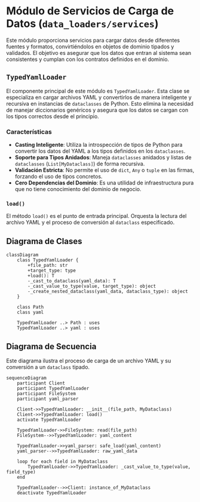 # Módulo de Servicios de Carga de Datos (`data_loaders/services`)

Este módulo proporciona servicios para cargar datos desde diferentes fuentes y formatos, convirtiéndolos en objetos de dominio tipados y validados. El objetivo es asegurar que los datos que entran al sistema sean consistentes y cumplan con los contratos definidos en el dominio.

## `TypedYamlLoader`

El componente principal de este módulo es `TypedYamlLoader`. Esta clase se especializa en cargar archivos YAML y convertirlos de manera inteligente y recursiva en instancias de `dataclasses` de Python. Esto elimina la necesidad de manejar diccionarios genéricos y asegura que los datos se cargan con los tipos correctos desde el principio.

### Características

-   **Casting Inteligente**: Utiliza la introspección de tipos de Python para convertir los datos del YAML a los tipos definidos en los `dataclasses`.
-   **Soporte para Tipos Anidados**: Maneja `dataclasses` anidados y listas de `dataclasses` (`List[MyDataclass]`) de forma recursiva.
-   **Validación Estricta**: No permite el uso de `dict`, `Any` o `tuple` en las firmas, forzando el uso de tipos concretos.
-   **Cero Dependencias del Dominio**: Es una utilidad de infraestructura pura que no tiene conocimiento del dominio de negocio.

### `load()`

El método `load()` es el punto de entrada principal. Orquesta la lectura del archivo YAML y el proceso de conversión al `dataclass` especificado.

## Diagrama de Clases

```mermaid
classDiagram
    class TypedYamlLoader {
        +file_path: str
        +target_type: type
        +load(): T
        -_cast_to_dataclass(yaml_data): T
        -_cast_value_to_type(value, target_type): object
        -_create_nested_dataclass(yaml_data, dataclass_type): object
    }

    class Path
    class yaml

    TypedYamlLoader ..> Path : uses
    TypedYamlLoader ..> yaml : uses
```

## Diagrama de Secuencia

Este diagrama ilustra el proceso de carga de un archivo YAML y su conversión a un `dataclass` tipado.

```mermaid
sequenceDiagram
    participant Client
    participant TypedYamlLoader
    participant FileSystem
    participant yaml_parser

    Client->>TypedYamlLoader: __init__(file_path, MyDataclass)
    Client->>TypedYamlLoader: load()
    activate TypedYamlLoader

    TypedYamlLoader->>FileSystem: read(file_path)
    FileSystem-->>TypedYamlLoader: yaml_content

    TypedYamlLoader->>yaml_parser: safe_load(yaml_content)
    yaml_parser-->>TypedYamlLoader: raw_yaml_data

    loop for each field in MyDataclass
        TypedYamlLoader->>TypedYamlLoader: _cast_value_to_type(value, field_type)
    end

    TypedYamlLoader-->>Client: instance_of_MyDataclass
    deactivate TypedYamlLoader
```
